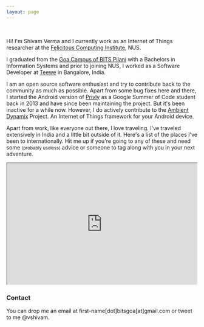 ```yaml
---
layout: page
---
```


<p >
<div class="message" align="center">
	<a href="https://github.com/vshivam"> <i class="fa fa-github-alt fa-3x"></i></a> &nbsp; &nbsp;
	<a href="http://stackoverflow.com/users/1239966/shivam-verma"> <i class="fa fa-stack-overflow fa-3x"></i> </a> &nbsp; &nbsp;
	<a href="https://www.facebook.com/shivam.verma.2707"> <i class="fa fa-facebook fa-3x"></i></a> &nbsp; &nbsp;
	<a href="https://sg.linkedin.com/in/shivamverma"> <i class="fa fa-linkedin fa-3x"></i></a>&nbsp; &nbsp;
	<a href="https://twitter.com/vshivam"> <i class="fa fa-twitter fa-3x"></i></a>
</div>
</p>

Hi! I'm Shivam Verma and I currently work as an Internet of Things researcher at the [Felicitous Computing Institute](http://fci.comp.nus.edu.sg/), NUS.

I graduated from the [Goa Campus of BITS Pilani](https://en.wikipedia.org/wiki/Birla_Institute_of_Technology_and_Science,_Pilani_%E2%80%93_Goa_Campus) with a Bachelors in Information Systems and prior to joining NUS, I worked as a Software Developer at [Teewe](http://teewe.in/) in Bangalore, India.

I am an open source software enthusiast and try to contribute back to the community as much as possible. Apart from some bug fixes here and there, I started the Android version of [Privly](https://priv.ly/) as a Google Summer of Code student back in 2013 and have since been maintaining the project. But it's been inactive for a while now. However, I do actively contribute to the [Ambient Dynamix](http://ambientdynamix.org/) Project. An Internet of Things framework for your Android device.

Apart from work, like everyone out there, I love traveling. I've traveled extensively in India and a little bit outside of it. Here's a list of the places I've been to internationally. Hit me up if you're going to any of these and need some <small>(probably useless)</small> advice or someone to tag along with you in your next adventure. 

<iframe src="https://www.google.com/maps/d/embed?mid=zW38gweCTgWA.kFNiEcQ2r8DY" width="500" height="319"></iframe>

### Contact
You can drop me an email at first-name[dot]bitsgoa[at]gmail.com or tweet to me @vshivam.
